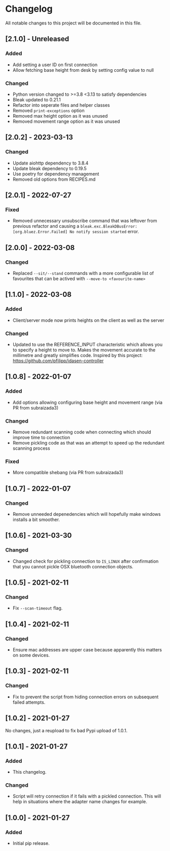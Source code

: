 # Changelog

All notable changes to this project will be documented in this file.

## [2.1.0] - Unreleased

### Added

- Add setting a user ID on first connection
- Allow fetching base height from desk by setting config value to null

### Changed

- Python version changed to >=3.8 <3.13 to satisfy dependencies
- Bleak updated to 0.21.1
- Refactor into seperate files and helper classes
- Removed `print-exceptions` option
- Removed max height option as it was unused
- Removed movement range option as it was unused

## [2.0.2] - 2023-03-13

### Changed

- Update aiohttp dependency to 3.8.4
- Update bleak dependency to 0.19.5
- Use poetry for dependency management
- Removed old options from RECIPES.md


## [2.0.1] - 2022-07-27

### Fixed

- Removed unnecessary unsubscribe command that was leftover from previous refactor and causing a `bleak.exc.BleakDBusError: [org.bluez.Error.Failed] No notify session started` error.

## [2.0.0] - 2022-03-08

### Changed

- Replaced `--sit/--stand` commands with a more configurable list of favourites that can be actived with `--move-to <favourite-name>`

## [1.1.0] - 2022-03-08

### Added

- Client/server mode now prints heights on the client as well as the server

### Changed

- Updated to use the REFERENCE_INPUT characteristic which allows you to specify a height to move to. Makes the movement accurate to the millimetre and greatly simplifies code. Inspired by this project: https://github.com/pfilipp/idasen-controller

## [1.0.8] - 2022-01-07

### Added

- Add options allowing configuring base height and movement range (via PR from subraizada3)

### Changed

- Remove redundant scanning code when connecting which should improve time to connection
- Remove pickling code as that was an attempt to speed up the redundant scanning process

### Fixed

- More compatible shebang (via PR from subraizada3)

## [1.0.7] - 2022-01-07

### Changed

- Remove unneeded depenedencies which will hopefully make windows installs a bit smoother.

## [1.0.6] - 2021-03-30

### Changed

- Changed check for pickling connection to `IS_LINUX` after confirmation that you cannot pickle OSX bluetooth connection objects.

## [1.0.5] - 2021-02-11

### Changed

- Fix `--scan-timeout` flag.

## [1.0.4] - 2021-02-11

### Changed

- Ensure mac addresses are upper case because apparently this matters on some devices.

## [1.0.3] - 2021-02-11

### Changed

- Fix to prevent the script from hiding connection errors on subsequent failed attempts.

## [1.0.2] - 2021-01-27

No changes, just a reupload to fix bad Pypi upload of 1.0.1.

## [1.0.1] - 2021-01-27

### Added

- This changelog.

### Changed

- Script will retry connection if it fails with a pickled connection. This will help in situations where the adapter name changes for example.

## [1.0.0] - 2021-01-27

### Added

- Initial pip release.
